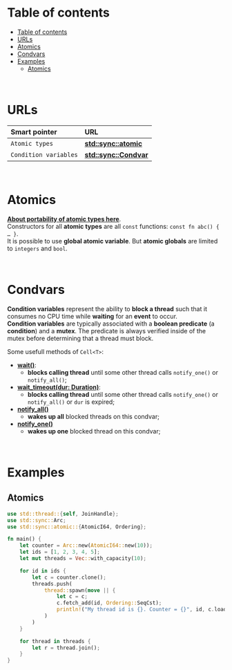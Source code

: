 # Table of contents
- [Table of contents](#table-of-contents)
- [URLs](#urls)
- [Atomics](#atomics)
- [Condvars](#condvars)
- [Examples](#examples)
  - [Atomics](#atomics-1)

<br>

# URLs
|Smart pointer|URL|
|:----|:------------|
|`Atomic types`|[**std::sync::atomic**](https://doc.rust-lang.org/stable/std/sync/atomic/index.html)|
|`Condition variables`|[**std::sync::Condvar**](https://doc.rust-lang.org/stable/std/sync/struct.Condvar.html)|

<br>

# Atomics
[**About portability of atomic types here**](https://doc.rust-lang.org/stable/std/sync/atomic/index.html#portability).<br>
Constructors for all **atomic types** are all `const` functions: `const fn abc() { … }`.<br>
It is possible to use **global atomic variable**. But **atomic globals** are limited to `integers` and `bool`.<br>

<br>

# Condvars
**Condition variables** represent the ability to **block a thread** such that it consumes no CPU time while **waiting** for an **event** to occur.<br>
**Condition variables** are typically associated with a **boolean predicate** (a **condition**) and a **mutex**. The predicate is always verified inside of the mutex before determining that a thread must block.<br>

Some usefull methods of `Cell<T>`:
- [**wait()**](https://doc.rust-lang.org/stable/std/sync/struct.Condvar.html#method.wait):
  - **blocks calling thread** until some other thread calls `notify_one()` or `notify_all()`;
- [**wait_timeout(dur: Duration)**](https://doc.rust-lang.org/stable/std/sync/struct.Condvar.html#method.wait_timeout):
  - **blocks calling thread** until some other thread calls `notify_one()` or `notify_all()` or `dur` is expired;
- [**notify_all()**](https://doc.rust-lang.org/stable/std/sync/struct.Condvar.html#method.notify_all)
  - **wakes up all** blocked threads on this condvar;
- [**notify_one()**](https://doc.rust-lang.org/stable/std/sync/struct.Condvar.html#method.notify_one)
  - **wakes up one** blocked thread on this condvar;

<br>

# Examples
## Atomics
```Rust
use std::thread::{self, JoinHandle};
use std::sync::Arc;
use std::sync::atomic::{AtomicI64, Ordering};

fn main() {
    let counter = Arc::new(AtomicI64::new(10));
    let ids = [1, 2, 3, 4, 5];
    let mut threads = Vec::with_capacity(10);

    for id in ids {
        let c = counter.clone();
        threads.push(
            thread::spawn(move || {
                let c = c;
                c.fetch_add(id, Ordering::SeqCst);
                println!("My thread id is {}. Counter = {}", id, c.load(Ordering::SeqCst))}
            )
        )
    }

    for thread in threads {
        let r = thread.join();
    }
}
```